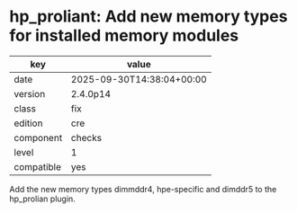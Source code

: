 [//]: # (werk v2)
# hp_proliant: Add new memory types for installed memory modules

key        | value
---------- | ---
date       | 2025-09-30T14:38:04+00:00
version    | 2.4.0p14
class      | fix
edition    | cre
component  | checks
level      | 1
compatible | yes

Add the new memory types dimmddr4, hpe-specific and dimddr5 to the hp_prolian plugin.
